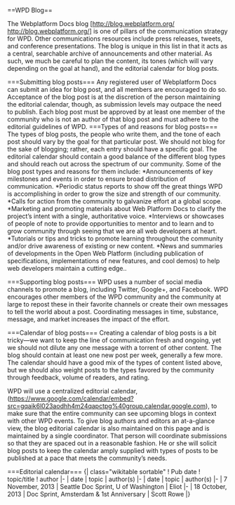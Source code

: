 ==WPD Blog==

The Webplatform Docs blog [http://blog.webplatform.org/ http://blog.webplatform.org/] is one of pillars of the communication strategy for WPD. Other communications resources include press releases, tweets, and conference presentations. The blog is unique in this list in that it acts as a central, searchable archive of announcements and other material. As such, we much be careful to plan the content, its tones (which will vary depending on the goal at hand), and the editorial calendar for blog posts.

===Submitting blog posts===
Any registered user of Webplatform Docs can submit an idea for blog post, and all members are encouraged to do so. Acceptance of the blog post is at the discretion of the person maintaining the editorial calendar, though, as submission levels may outpace the need to publish. Each blog post must be approved by at least one member of the community who is not an author of that blog post and must adhere to the editorial guidelines of WPD.
===Types of and reasons for blog posts===
The types of blog posts, the people who write them, and the tone of each post should vary by the goal for that particular post. We should not blog for the sake of blogging; rather, each entry should have a specific goal. The editorial calendar should contain a good balance of the different blog types and should reach out across the spectrum of our community. Some of the blog post types and reasons for them include:
*Announcements of key milestones and events in order to ensure broad distribution of communication.
*Periodic status reports to show off the great things WPD is accomplishing in order to grow the size and strength of our community.
*Calls for action from the community to galvanize effort at a global scope.
*Marketing and promoting materials about Web Platform Docs to clarify the project’s intent with a single, authoritative voice.
*Interviews or showcases of people of note to provide opportunities to mentor and to learn and to grow community through seeing that we are all web developers at heart.
*Tutorials or tips and tricks to promote learning throughout the community and/or drive awareness of existing or new content.
*News and summaries of developments in the Open Web Platform (including publication of specifications, implementations of new features, and cool demos) to help web developers maintain a cutting edge..

===Supporting blog posts===
WPD uses a number of social media channels to promote a blog, including Twitter, Google+, and Facebook. WPD encourages other members of the WPD community and the community at large to repost these in their favorite channels or create their own messages to tell the world about a post. Coordinating messages in time, substance, message, and market increases the impact of the effort.

===Calendar of blog posts===
Creating a calendar of blog posts is a bit tricky—we want to keep the line of communication fresh and ongoing, yet we should not dilute any one message with a torrent of other content. The blog should contain at least one new post per week, generally a few more. The calendar should have a good mix of the types of content listed above, but we should also weight posts to the types favored by the community through feedback, volume of readers, and rating.

WPD will use a centralized editorial calendar, (https://www.google.com/calendar/embed?src=gqaik6l023aodhh4m24qapctpg%40group.calendar.google.com), to make sure that the entire community can see upcoming blogs in context with other WPD events. To give blog authors and editors an at-a-glance view, the blog editorial calendar is also maintained on this page and is maintained by a single coordinator. That person will coordinate submissions so that they are spaced out in a reasonable fashion. He or she will solicit blog posts to keep the calendar amply supplied with types of posts to be published at a pace that meets the community’s needs.

===Editorial calendar===
{| class="wikitable sortable"
! Pub date
! topic/title
! author
|-
| date
| topic
| author(s)
|-
| date
| topic
| author(s)
|-
| 7 November, 2013
| Seattle Doc Sprint, U of Washington
| Eliot
|-
| 18 October, 2013
| Doc Sprint, Amsterdam & 1st Anniversary
| Scott Rowe
|}